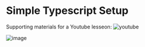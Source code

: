 # Simple Typescript Setup

Supporting materials for a Youtube lesseon: ![youtube](href="https://www.youtube.com/watch?v=FdYhlJxfYqc&ab_channel=CyberFountain")

![image](https://cyberfountain.ams3.digitaloceanspaces.com/images/simple-typescript-setup.png)
